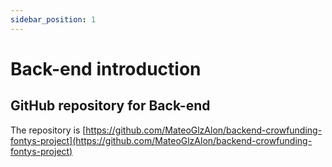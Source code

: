 ```yaml
---
sidebar_position: 1
---
```

# Back-end introduction

## GitHub repository for Back-end

The repository is [https://github.com/MateoGlzAlon/backend-crowfunding-fontys-project](https://github.com/MateoGlzAlon/backend-crowfunding-fontys-project)

